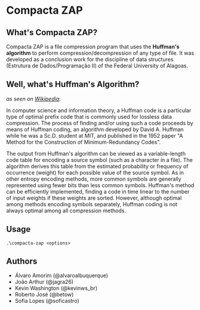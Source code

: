 
# Compacta ZAP

## What's Compacta ZAP?
Compacta ZAP is a file compression program that uses the **Huffman's algorithm** to perform compression/decompression of any type of file. It was developed as a conclusion work for the discipline of data structures (Estrutura de Dados/Programação II) of the Federal University of Alagoas.

## Well, what's Huffman's Algorithm?
*as seen on [Wikipedia](https://en.wikipedia.org/wiki/Huffman_coding)*:

In computer science and information theory, a Huffman code is a particular type of optimal prefix code that is commonly used for lossless data compression. The process of finding and/or using such a code proceeds by means of Huffman coding, an algorithm developed by David A. Huffman while he was a Sc.D. student at MIT, and published in the 1952 paper "A Method for the Construction of Minimum-Redundancy Codes".

The output from Huffman's algorithm can be viewed as a variable-length code table for encoding a source symbol (such as a character in a file). The algorithm derives this table from the estimated probability or frequency of occurrence (weight) for each possible value of the source symbol. As in other entropy encoding methods, more common symbols are generally represented using fewer bits than less common symbols. Huffman's method can be efficiently implemented, finding a code in time linear to the number of input weights if these weights are sorted. However, although optimal among methods encoding symbols separately, Huffman coding is not always optimal among all compression methods.

## Usage
    .\compacta-zap <options>

## Authors
* Álvaro Amorim (@alvaroalbuquerque)
* João Arthur (@jagra26)
* Kevin Washington (@kevinws_br)
* Roberto José (@betow)
* Sofia Lopes (@soficastro)
